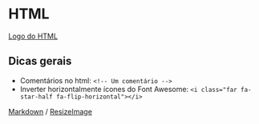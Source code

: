 # HTML

[Logo do HTML](https://github.com/sheilagomes/diario-de-estudos/blob/main/HTML/html-logo.png)

## Dicas gerais
* Comentários no html: `<!-- Um comentário -->`
* Inverter horizontalmente ícones do Font Awesome: `<i class="far fa-star-half fa-flip-horizontal"></i>`

[Markdown](https://guides.github.com/features/mastering-markdown/) / [ResizeImage](https://resizeimage.net/)
